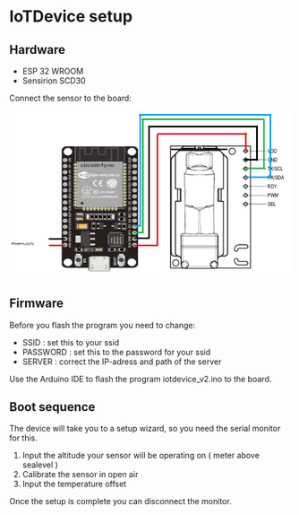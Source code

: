 # IoTDevice setup

## Hardware

* ESP 32 WROOM
* Sensirion SCD30

Connect the sensor to the board:

![image](./images/schema.png)

## Firmware

Before you flash the program you need to change:
* SSID : set this to your ssid
* PASSWORD : set this to the password for your ssid
* SERVER : correct the IP-adress and path of the server

Use the Arduino IDE to flash the program iotdevice_v2.ino to the board.

## Boot sequence

The device will take you to a setup wizard, so you need the serial monitor for this.

1. Input the altitude your sensor will be operating on ( meter above sealevel )
2. Calibrate the sensor in open air
3. Input the temperature offset

Once the setup is complete you can disconnect the monitor.